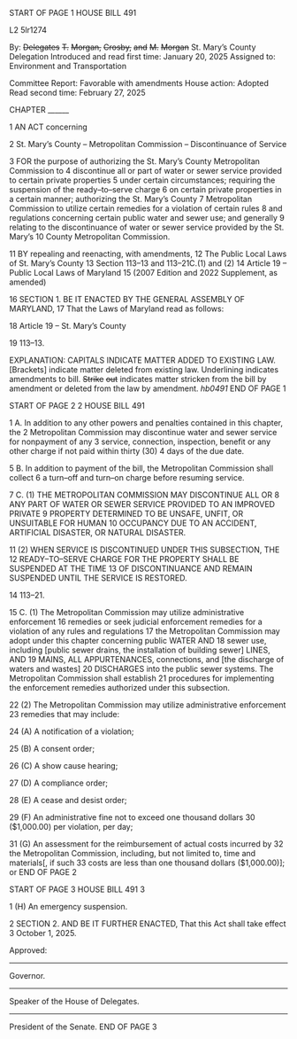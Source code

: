 START OF PAGE 1
HOUSE BILL 491

L2 5lr1274

By: ~~Delegates~~ ~~T.~~ ~~Morgan,~~ ~~Crosby,~~ ~~and~~ ~~M.~~ ~~Morgan~~ St. Mary’s County Delegation
Introduced and read first time: January 20, 2025
Assigned to: Environment and Transportation

Committee Report: Favorable with amendments
House action: Adopted
Read second time: February 27, 2025

CHAPTER ______

1 AN ACT concerning

2 St. Mary’s County – Metropolitan Commission – Discontinuance of Service

3 FOR the purpose of authorizing the St. Mary’s County Metropolitan Commission to
4 discontinue all or part of water or sewer service provided to certain private properties
5 under certain circumstances; requiring the suspension of the ready–to–serve charge
6 on certain private properties in a certain manner; authorizing the St. Mary’s County
7 Metropolitan Commission to utilize certain remedies for a violation of certain rules
8 and regulations concerning certain public water and sewer use; and generally
9 relating to the discontinuance of water or sewer service provided by the St. Mary’s
10 County Metropolitan Commission.

11 BY repealing and reenacting, with amendments,
12 The Public Local Laws of St. Mary’s County
13 Section 113–13 and 113–21C.(1) and (2)
14 Article 19 – Public Local Laws of Maryland
15 (2007 Edition and 2022 Supplement, as amended)

16 SECTION 1. BE IT ENACTED BY THE GENERAL ASSEMBLY OF MARYLAND,
17 That the Laws of Maryland read as follows:

18 Article 19 – St. Mary’s County

19 113–13.

EXPLANATION: CAPITALS INDICATE MATTER ADDED TO EXISTING LAW.
[Brackets] indicate matter deleted from existing law.
Underlining indicates amendments to bill.
~~Strike~~ ~~out~~ indicates matter stricken from the bill by amendment or deleted from the law by
amendment. *hb0491*
END OF PAGE 1

START OF PAGE 2
2 HOUSE BILL 491

1 A. In addition to any other powers and penalties contained in this chapter, the
2 Metropolitan Commission may discontinue water and sewer service for nonpayment of any
3 service, connection, inspection, benefit or any other charge if not paid within thirty (30)
4 days of the due date.

5 B. In addition to payment of the bill, the Metropolitan Commission shall collect
6 a turn–off and turn–on charge before resuming service.

7 C. (1) THE METROPOLITAN COMMISSION MAY DISCONTINUE ALL OR
8 ANY PART OF WATER OR SEWER SERVICE PROVIDED TO AN IMPROVED PRIVATE
9 PROPERTY DETERMINED TO BE UNSAFE, UNFIT, OR UNSUITABLE FOR HUMAN
10 OCCUPANCY DUE TO AN ACCIDENT, ARTIFICIAL DISASTER, OR NATURAL DISASTER.

11 (2) WHEN SERVICE IS DISCONTINUED UNDER THIS SUBSECTION, THE
12 READY–TO–SERVE CHARGE FOR THE PROPERTY SHALL BE SUSPENDED AT THE TIME
13 OF DISCONTINUANCE AND REMAIN SUSPENDED UNTIL THE SERVICE IS RESTORED.

14 113–21.

15 C. (1) The Metropolitan Commission may utilize administrative enforcement
16 remedies or seek judicial enforcement remedies for a violation of any rules and regulations
17 the Metropolitan Commission may adopt under this chapter concerning public WATER AND
18 sewer use, including [public sewer drains, the installation of building sewer] LINES, AND
19 MAINS, ALL APPURTENANCES, connections, and [the discharge of waters and wastes]
20 DISCHARGES into the public sewer systems. The Metropolitan Commission shall establish
21 procedures for implementing the enforcement remedies authorized under this subsection.

22 (2) The Metropolitan Commission may utilize administrative enforcement
23 remedies that may include:

24 (A) A notification of a violation;

25 (B) A consent order;

26 (C) A show cause hearing;

27 (D) A compliance order;

28 (E) A cease and desist order;

29 (F) An administrative fine not to exceed one thousand dollars
30 ($1,000.00) per violation, per day;

31 (G) An assessment for the reimbursement of actual costs incurred by
32 the Metropolitan Commission, including, but not limited to, time and materials[, if such
33 costs are less than one thousand dollars ($1,000.00)]; or
END OF PAGE 2

START OF PAGE 3
HOUSE BILL 491 3

1 (H) An emergency suspension.

2 SECTION 2. AND BE IT FURTHER ENACTED, That this Act shall take effect
3 October 1, 2025.

Approved:

________________________________________________________________________________
Governor.

________________________________________________________________________________
Speaker of the House of Delegates.

________________________________________________________________________________
President of the Senate.
END OF PAGE 3